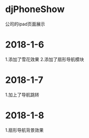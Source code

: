 # djPhoneShow
公司的ipad页面展示

# 2018-1-6 
 1.添加了雪花效果
 2.添加了扇形导航模块

# 2018-1-7
  1.加上了导航跳转
# 2018-1-8
  1.扇形导航背景效果